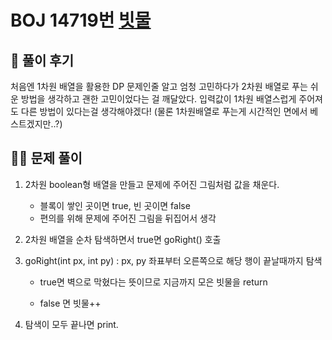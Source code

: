 # BOJ 14719번 [빗물](https://www.acmicpc.net/problem/14719)



## 🌈 풀이 후기

처음엔 1차원 배열을 활용한 DP 문제인줄 알고 엄청 고민하다가 2차원 배열로 푸는 쉬운 방법을 생각하고 괜한 고민이었다는 걸 깨달았다. 입력값이 1차원 배열스럽게 주어져도 다른 방법이 있다는걸 생각해야겠다! (물론 1차원배열로 푸는게 시간적인 면에서 베스트겠지만..?)

## 👩‍🏫 문제 풀이

1. 2차원 boolean형 배열을 만들고 문제에 주어진 그림처럼 값을 채운다. 
   - 블록이 쌓인 곳이면 true, 빈 곳이면 false
   - 편의를 위해 문제에 주어진 그림을 뒤집어서 생각

2. 2차원 배열을 순차 탐색하면서 true면 goRight() 호출

3. goRight(int px, int py) : px, py 좌표부터 오른쪽으로 해당 행이 끝날때까지 탐색

   -  true면 벽으로 막혔다는 뜻이므로 지금까지 모은 빗물을 return

   - false 면 빗물++

4. 탐색이 모두 끝나면 print.

